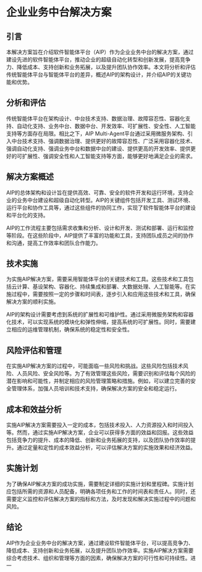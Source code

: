 # 企业业务中台解决方案

## 引言
本解决方案旨在介绍软件智能体平台（AIP）作为企业业务中台的解决方案，通过建设先进的软件智能体平台，推动企业的超级自动化转型和创新发展，提高竞争力、降低成本、支持创新和业务拓展，以及提升团队协作效率。本文将分析和评估传统智能体平台与智能体平台的差异，概述AIP的架构设计，并介绍AIP的关键功能和优势。

## 分析和评估
传统智能体平台在架构设计、中台技术支持、数据治理、故障容忍性、容器化支持、自动化支持、业务中台、数据中台、开发效率、可扩展性、安全性、人工智能支持等方面存在局限。相比之下，AIP Multi-Agent平台通过采用微服务架构、引入中台技术支持、强调数据治理、提供更好的故障容忍性、广泛采用容器化技术、强调自动化支持、强调业务中台和数据中台的建设、提供更高的开发效率、提供更好的可扩展性、强调安全性和人工智能支持等方面，能够更好地满足企业的需求。

## 解决方案概述
AIP的总体架构和设计旨在提供高效、可靠、安全的软件开发和运行环境，支持企业的业务中台建设和超级自动化转型。AIP的关键组件包括开发工具、测试环境、运行平台和协作工具等，通过这些组件的协同工作，实现了软件智能体平台的建设和平台化的支持。

AIP的工作流程主要包括需求收集和分析、设计和开发、测试和部署、运行和监控等阶段。在这些阶段中，AIP提供了丰富的功能和工具，支持团队成员之间的协作和沟通，提高工作效率和团队合作能力。

## 技术实施
为实施AIP解决方案，需要采用智能体平台的关键技术和工具。这些技术和工具包括云计算、基设架构、容器化、持续集成和部署、大数据处理、人工智能等。在实施过程中，需要按照一定的步骤和时间表，逐步引入和应用这些技术和工具，确保解决方案的顺利实施。

AIP的架构设计需要考虑到系统的扩展性和可维护性。通过采用微服务架构和容器化技术，可以实现系统的模块化和弹性伸缩，提高系统的可扩展性。同时，需要建立相应的运维管理机制，确保系统的稳定性和安全性。

## 风险评估和管理
在实施AIP解决方案的过程中，可能面临一些风险和挑战。这些风险包括技术风险、人员风险、安全风险等。为了有效管理这些风险，需要识别和评估每个风险的潜在影响和可能性，并制定相应的风险管理策略和措施。例如，可以建立完善的安全管理体系，加强人员培训和技术支持，确保解决方案的安全和稳定运行。

## 成本和效益分析
实施AIP解决方案需要投入一定的成本，包括技术投入、人力资源投入和时间投入等。然而，通过实施AIP解决方案，企业可以获得多方面的效益和回报。这些效益包括竞争力的提升、成本的降低、创新和业务拓展的支持，以及团队协作效率的提升。通过定量和定性的成本效益分析，可以评估解决方案的实施效果和经济效益。

## 实施计划
为了确保AIP解决方案的成功实施，需要制定详细的实施计划和里程碑。实施计划应包括所需的资源和人员配备，明确各项任务和工作的时间表和责任人。同时，还需要定义监控和评估解决方案的指标和方法，及时发现和解决实施过程中的问题和风险。

## 结论
AIP作为企业业务中台的解决方案，通过建设软件智能体平台，可以提高竞争力、降低成本、支持创新和业务拓展，以及提升团队协作效率。实施AIP解决方案需要综合考虑技术、组织和管理等方面的因素，确保解决方案的可行性和可持续性。进一
